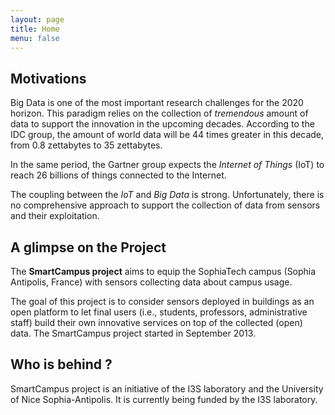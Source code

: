 ```yaml
---
layout: page
title: Home
menu: false
---
```


## Motivations

Big Data is one of the most important research challenges for the 2020 horizon. This paradigm relies on the collection of *tremendous* amount of data to support the innovation in the upcoming decades. According to the IDC group, the amount of world data will be 44 times greater in this decade, from 0.8 zettabytes to 35 zettabytes. 

In the same period, the Gartner group expects the *Internet of Things* (IoT) to reach 26 billions of things connected to the Internet.

The coupling between the *IoT* and *Big Data* is strong. Unfortunately, there is no comprehensive approach to support the collection of data from sensors and their exploitation.

## A glimpse on the Project

The **SmartCampus project** aims to equip the SophiaTech campus (Sophia Antipolis, France)
with sensors collecting data about campus usage. 

The goal of this project is to consider sensors deployed in buildings as an open platform to let final users (i.e., students, professors, administrative staff) build their own innovative services on top of the collected (open) data.
The SmartCampus project started in September 2013.

## Who is behind ?

SmartCampus project is an initiative of the I3S laboratory and the University of Nice Sophia-Antipolis. It is currently being funded by the I3S laboratory.